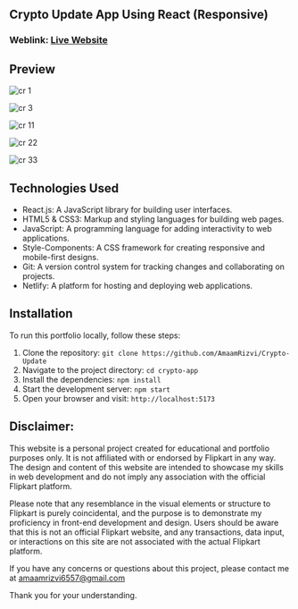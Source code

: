 
## Crypto Update App Using React (Responsive)

### Weblink: [Live Website](https://crypto-uprecious-clafoutis-8bc2b1.netlify.app/)


## Preview
![cr 1](https://github.com/AmaamRizvi/Crypto-Update/assets/128987283/0b2ae67c-e091-4444-8186-0af9e4b45022)

![cr 3](https://github.com/AmaamRizvi/Crypto-Update/assets/128987283/b4d555b4-7032-4399-9357-e7faaf6a6009)

![cr 11](https://github.com/AmaamRizvi/Crypto-Update/assets/128987283/3a3c6d1e-7993-4e7b-9de3-f10fac18e84b)

![cr 22](https://github.com/AmaamRizvi/Crypto-Update/assets/128987283/251a30c1-0250-48f2-ba26-ed949760ec0d)

![cr 33](https://github.com/AmaamRizvi/Crypto-Update/assets/128987283/0e7ec2b8-b4d2-41d8-a354-965f4b8273b0)


## Technologies Used
- React.js: A JavaScript library for building user interfaces.
- HTML5 & CSS3: Markup and styling languages for building web pages.
- JavaScript: A programming language for adding interactivity to web applications.
- Style-Components: A CSS framework for creating responsive and mobile-first designs.
- Git: A version control system for tracking changes and collaborating on projects.
- Netlify: A platform for hosting and deploying web applications.

## Installation
To run this portfolio locally, follow these steps:

1. Clone the repository: `git clone https://github.com/AmaamRizvi/Crypto-Update`
2. Navigate to the project directory: `cd crypto-app`
3. Install the dependencies: `npm install`
4. Start the development server: `npm start`
5. Open your browser and visit: `http://localhost:5173`


## Disclaimer:

This website is a personal project created for educational and portfolio purposes only. It is not affiliated with or endorsed by Flipkart in any way. The design and content of this website are intended to showcase my skills in web development and do not imply any association with the official Flipkart platform.</br>

Please note that any resemblance in the visual elements or structure to Flipkart is purely coincidental, and the purpose is to demonstrate my proficiency in front-end development and design. Users should be aware that this is not an official Flipkart website, and any transactions, data input, or interactions on this site are not associated with the actual Flipkart platform.</br>

If you have any concerns or questions about this project, please contact me at amaamrizvi6557@gmail.com</br>

Thank you for your understanding.
